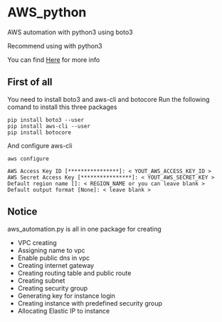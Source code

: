 # AWS_python
AWS automation with python3 using boto3

Recommend using with python3

You can find [Here](https://boto3.amazonaws.com/v1/documentation/api/latest/reference/services/ec2.html) for more info

## First of all
You need to install boto3 and aws-cli and botocore
Run the following comand to install this three packages
```
pip install boto3 --user
pip install aws-cli --user
pip install botocore
```
And configure aws-cli
```
aws configure
```
```
AWS Access Key ID [****************]: < YOUT_AWS_ACCESS_KEY_ID >
AWS Secret Access Key [****************]: < YOUT_AWS_SECRET_KEY >
Default region name []: < REGION_NAME or you can leave blank >
Default output format [None]: < leave blank >
```

## Notice
aws_automation.py is all in one package for creating 
* VPC creating
* Assigning name to vpc
* Enable public dns in vpc
* Creating internet gateway
* Creating routing table and public route
* Creating subnet
* Creating security group
* Generating key for instance login
* Creating instance with predefined security group 
* Allocating Elastic IP to instance

